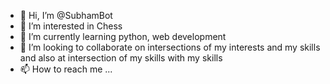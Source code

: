 - 👋 Hi, I’m @SubhamBot
- 👀 I’m interested in Chess
- 🌱 I’m currently learning python, web development
- 💞️ I’m looking to collaborate on intersections of my interests and my skills and also at intersection of my skills with my skills
- 📫 How to reach me ...

<!---
SubhamBot/SubhamBot is a ✨ special ✨ repository because its `README.md` (this file) appears on your GitHub profile.
You can click the Preview link to take a look at your changes.
--->
